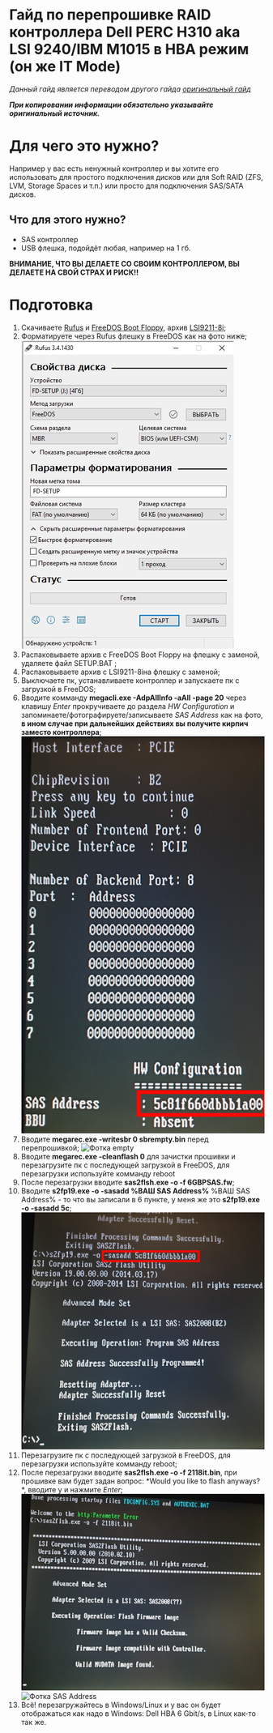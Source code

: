 # Гайд по перепрошивке RAID контроллера Dell PERC H310 aka LSI 9240/IBM M1015 в HBA режим (он же IT Mode)


*Данный гайд является переводом другого гайда [оригинальный гайд](https://tylermade.net/2017/06/27/how-to-crossflash-perc-h310-to-it-mode-lsi-9211-8i-firmware-hba-for-freenas-unraid/)*

*__При копировании информации обязательно указывайте оригинальный источник.__* 


# Для чего это нужно?

Например у вас есть ненужный контроллер и вы хотите его использовать для простого подключения дисков или для Soft RAID (ZFS, LVM, Storage Spaces и т.п.) или просто для подключения SAS/SATA дисков.

## Что для этого нужно?

* SAS контроллер
* USB флешка, подойдёт любая, например на 1 гб.

**ВНИМАНИЕ, ЧТО ВЫ ДЕЛАЕТЕ СО СВОИМ КОНТРОЛЛЕРОМ, ВЫ ДЕЛАЕТЕ НА СВОЙ СТРАХ И РИСК!!**

# Подготовка

1) Скачиваете [Rufus](https://rufus.ie) и [FreeDOS Boot Floppy](http://www.freedos.org/download/download/FD12FLOPPY.zip), архив [LSI9211-8i]();
2) Форматируете через Rufus флешку в FreeDOS как на фото ниже;
![Фотка руфус](https://github.com/ThinkPadThink/GuideFLASH-LSI/blob/master/rufus.jpg?raw=true)
3) Распаковываете архив с FreeDOS Boot Floppy на флешку с заменой, удаляете файл SETUP.BAT ;
4) Распаковываете архив с LSI9211-8iна флешку с заменой;
5) Выключаете пк, устанавливаете контроллер и запускаете пк с загрузкой в FreeDOS;
6) Вводите комманду **megacli.exe -AdpAllInfo -aAll -page 20** через клавишу *Enter* прокручиваете до раздела  *HW Configuration* и запоминаете/фотографируете/записываете *SAS Address* как на фото, **в ином случае при дальнейших действиях вы получите кирпич заместо контроллера**;
![Фотка SAS Address](https://github.com/ThinkPadThink/GuideFLASH-LSI/blob/master/SAS%20Address.jpg?raw=true)
7) Вводите **megarec.exe -writesbr 0 sbrempty.bin** перед перепрошивкой;
![Фотка empty](https://github.com/ThinkPadThink/GuideFLASH-LSI/blob/master/empty.jpg?raw=true)
8) Вводите **megarec.exe -cleanflash 0** для зачистки прошивки и перезагрузите пк с последующей загрузкой в FreeDOS, для перезагрузки используйте комманду reboot
9) После перезагрузки вводите **sas2flsh.exe -o -f 6GBPSAS.fw**;
10) Вводите **s2fp19.exe -o -sasadd %ВАШ SAS Address%** %ВАШ SAS Address% - то что вы записали в 6 пункте, у меня же это **s2fp19.exe -o -sasadd 5с**;
![Фотка SAS Address](https://github.com/ThinkPadThink/GuideFLASH-LSI/blob/master/sasadd.jpg?raw=true)
11) Перезагрузите пк с последующей загрузкой в FreeDOS, для перезагрузки используйте комманду reboot;
12) После перезагрузки вводите **sas2flsh.exe -o -f 2118it.bin**, при прошивке вам будет задан вопрос: *Would you like to flash anyways? *, вводите y и нажмите *Enter*;
![Фотка SAS Address](https://github.com/ThinkPadThink/GuideFLASH-LSI/blob/master/2118it.jpg?raw=true)
![Фотка SAS Address](https://github.com/ThinkPadThink/GuideFLASH-LSI/blob/master/yes.jpg?raw=true)
13) Всё! перезагружайтесь в Windows/Linux и у вас он будет отображаться как надо в Windows: Dell HBA 6 Gbit/s, в Linux как-то так же. 
